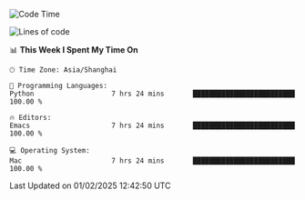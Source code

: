 <!--START_SECTION:waka-->
![Code Time](http://img.shields.io/badge/Code%20Time-2%2C506%20hrs%2033%20mins-blue)

![Lines of code](https://img.shields.io/badge/From%20Hello%20World%20I%27ve%20Written-334.9%20thousand%20lines%20of%20code-blue)

📊 **This Week I Spent My Time On** 

```text
🕑︎ Time Zone: Asia/Shanghai

💬 Programming Languages: 
Python                   7 hrs 24 mins       █████████████████████████   100.00 % 

🔥 Editors: 
Emacs                    7 hrs 24 mins       █████████████████████████   100.00 % 

💻 Operating System: 
Mac                      7 hrs 24 mins       █████████████████████████   100.00 % 
```


 Last Updated on 01/02/2025 12:42:50 UTC
<!--END_SECTION:waka-->
